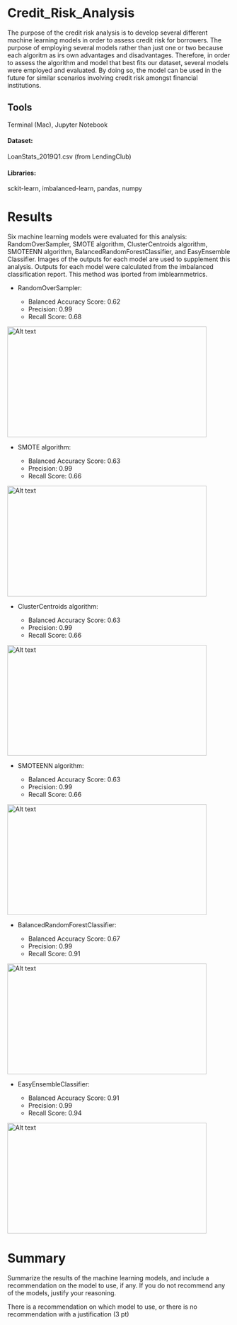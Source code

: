 # Credit_Risk_Analysis

The purpose of the credit risk analysis is to develop several different machine learning models in order to assess credit risk for borrowers. The purpose of employing several models rather than just one or two because each algoritm as irs own advantages and disadvantages. Therefore, in order to assess the algorithm and model that best fits our dataset, several models were employed and evaluated. By doing so, the model can be used in the future for similar scenarios involving credit risk amongst financial institutions.

## Tools

Terminal (Mac), Jupyter Notebook

#### Dataset: 
LoanStats_2019Q1.csv (from LendingClub)
#### Libraries:
sckit-learn, imbalanced-learn, pandas, numpy

# Results

Six machine learning models were evaluated for this analysis: RandomOverSampler, SMOTE algorithm, ClusterCentroids algorithm, SMOTEENN algorithm, BalancedRandomForestClassifier, and EasyEnsemble Classifier. Images of the outputs for each model are used to supplement this analysis. Outputs for each model were calculated from the imbalanced classification report. This method was iported from imblearnmetrics.

* RandomOverSampler:

  * Balanced Accuracy Score: 0.62
  * Precision: 0.99
  * Recall Score: 0.68

<img src=“images/random_oversampling.png” alt="Alt text" title="Optional title" width="450" height="250"/>

 
* SMOTE algorithm:

  * Balanced Accuracy Score: 0.63
  * Precision: 0.99
  * Recall Score: 0.66

<img src=“images/smote.png” alt="Alt text" title="Optional title" width="450" height="250"/>
 
  
* ClusterCentroids algorithm:

  * Balanced Accuracy Score: 0.63
  * Precision: 0.99
  * Recall Score: 0.66

<img src=“images/clustered.png” alt="Alt text" title="Optional title" width="450" height="250"/>
 

* SMOTEENN algorithm:

  * Balanced Accuracy Score: 0.63
  * Precision: 0.99
  * Recall Score: 0.66

<img src=“images/smoteenn.png” alt="Alt text" title="Optional title" width="450" height="250"/>
 

* BalancedRandomForestClassifier:

  * Balanced Accuracy Score: 0.67
  * Precision: 0.99
  * Recall Score: 0.91

<img src=“images/brfc.png” alt="Alt text" title="Optional title" width="450" height="250"/>
 

* EasyEnsembleClassifier:

  * Balanced Accuracy Score: 0.91
  * Precision: 0.99
  * Recall Score: 0.94

<img src=“images/eeac.png” alt="Alt text" title="Optional title" width="450" height="250"/>
 


# Summary

Summarize the results of the machine learning models, and include a recommendation on the model to use, if any. If you do not recommend any of the models, justify your reasoning.

There is a recommendation on which model to use, or there is no recommendation with a justification (3 pt)
